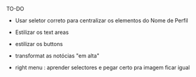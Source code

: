 TO-DO


* Usar seletor correto para centralizar os elementos do Nome de Perfil

* Estilizar os text areas

* estilizar os buttons

* transformat as notócias "em alta"


* right menu : aprender selectores e pegar certo pra imagem ficar igual